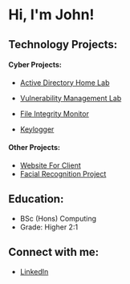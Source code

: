 <h1>Hi, I'm John! </h1>

<h2>Technology Projects:</h2>
<h4>Cyber Projects:</h4>
   
   - [Active Directory Home Lab](XXX)
   
   - [Vulnerability Management Lab](XXX)
   
   - [File Integrity Monitor](https://github.com/Johnphillips2650/File-Integrity-monitor-FIM-)

   - [Keylogger](https://github.com/Johnphillips2650/Keylogger)
<h4>Other Projects:</h4>

  -  [Website For Client](https://github.com/Johnphillips2650/Grocery-Website)
  -  [Facial Recognition Project](https://github.com/Johnphillips2650/Facial-recognition)  

<h2> Education:</h2>

 - BSc (Hons) Computing 
- Grade: Higher 2:1



<h2>Connect with me:</h2>

- [LinkedIn](https://www.linkedin.com/in/john-ray-phillips-783338258/)


<!--

Here are some ideas to get you started:

- 🔭 I’m currently working on ...
- 🌱 I’m currently learning ...
- 👯 I’m looking to collaborate on ...
- 🤔 I’m looking for help with ...
- 💬 Ask me about ...
- 📫 How to reach me: ...
- 😄 Pronouns: ...
- ⚡ Fun fact: ...
-->
